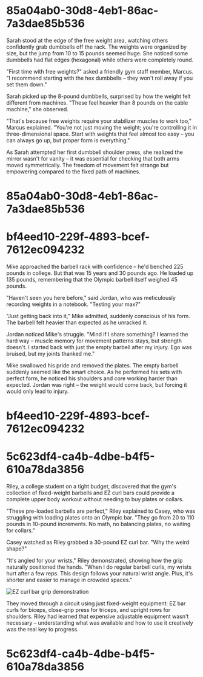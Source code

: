 

# 85a04ab0-30d8-4eb1-86ac-7a3dae85b536

Sarah stood at the edge of the free weight area, watching others confidently grab dumbbells off the rack. The weights were organized by size, but the jump from 10 to 15 pounds seemed huge. She noticed some dumbbells had flat edges (hexagonal) while others were completely round.

"First time with free weights?" asked a friendly gym staff member, Marcus. "I recommend starting with the hex dumbbells – they won't roll away if you set them down."

Sarah picked up the 8-pound dumbbells, surprised by how the weight felt different from machines. "These feel heavier than 8 pounds on the cable machine," she observed.

"That's because free weights require your stabilizer muscles to work too," Marcus explained. "You're not just moving the weight; you're controlling it in three-dimensional space. Start with weights that feel almost too easy – you can always go up, but proper form is everything."

As Sarah attempted her first dumbbell shoulder press, she realized the mirror wasn't for vanity – it was essential for checking that both arms moved symmetrically. The freedom of movement felt strange but empowering compared to the fixed path of machines.

# 85a04ab0-30d8-4eb1-86ac-7a3dae85b536



# bf4eed10-229f-4893-bcef-7612ec094232

Mike approached the barbell rack with confidence – he'd benched 225 pounds in college. But that was 15 years and 30 pounds ago. He loaded up 135 pounds, remembering that the Olympic barbell itself weighed 45 pounds.

"Haven't seen you here before," said Jordan, who was meticulously recording weights in a notebook. "Testing your max?"

"Just getting back into it," Mike admitted, suddenly conscious of his form. The barbell felt heavier than expected as he unracked it.

Jordan noticed Mike's struggle. "Mind if I share something? I learned the hard way – muscle memory for movement patterns stays, but strength doesn't. I started back with just the empty barbell after my injury. Ego was bruised, but my joints thanked me."

Mike swallowed his pride and removed the plates. The empty barbell suddenly seemed like the smart choice. As he performed his sets with perfect form, he noticed his shoulders and core working harder than expected. Jordan was right – the weight would come back, but forcing it would only lead to injury.

# bf4eed10-229f-4893-bcef-7612ec094232



# 5c623df4-ca4b-4dbe-b4f5-610a78da3856

Riley, a college student on a tight budget, discovered that the gym's collection of fixed-weight barbells and EZ curl bars could provide a complete upper body workout without needing to buy plates or collars.

"These pre-loaded barbells are perfect," Riley explained to Casey, who was struggling with loading plates onto an Olympic bar. "They go from 20 to 110 pounds in 10-pound increments. No math, no balancing plates, no waiting for collars."

Casey watched as Riley grabbed a 30-pound EZ curl bar. "Why the weird shape?"

"It's angled for your wrists," Riley demonstrated, showing how the grip naturally positioned the hands. "When I do regular barbell curls, my wrists hurt after a few reps. This design follows your natural wrist angle. Plus, it's shorter and easier to manage in crowded spaces."

![EZ curl bar grip demonstration](/images/knowledge-base/a47ac10b-58cc-4372-a567-0e02b2c3d480/passage-ez-curl-demo.png)

They moved through a circuit using just fixed-weight equipment: EZ bar curls for biceps, close-grip press for triceps, and upright rows for shoulders. Riley had learned that expensive adjustable equipment wasn't necessary – understanding what was available and how to use it creatively was the real key to progress.

# 5c623df4-ca4b-4dbe-b4f5-610a78da3856

